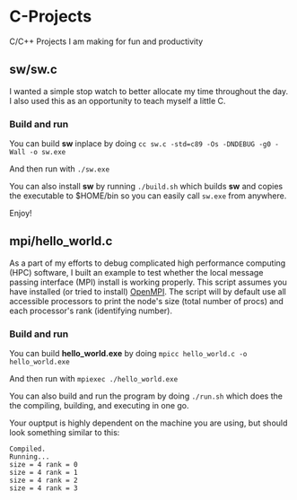 # C-Projects
C/C++ Projects I am making for fun and productivity

## sw/sw.c
I wanted a simple stop watch to better allocate my time throughout the day. I also used this as an opportunity to teach myself a little C.

### Build and run
You can build **sw** inplace by doing `cc sw.c -std=c89 -Os -DNDEBUG -g0 -Wall -o sw.exe`

And then run with `./sw.exe`

You can also install **sw** by running `./build.sh` which builds **sw** and copies the executable to $HOME/bin so you can easily call `sw.exe` from anywhere.

Enjoy!

## mpi/hello_world.c
As a part of my efforts to debug complicated high performance computing (HPC) software, I built an example to test whether the local message passing interface (MPI) install is working properly. This script assumes you have installed (or tried to install) [OpenMPI](https://open-mpi.org/). The script will by default use all accessible processors to print the node's size (total number of procs) and each processor's rank (identifying number).

### Build and run
You can build **hello_world.exe** by doing `mpicc hello_world.c -o hello_world.exe`

And then run with `mpiexec ./hello_world.exe`

You can also build and run the program by doing `./run.sh` which does the the compiling, building, and executing in one go.

Your ouptput is highly dependent on the machine you are using, but should look something similar to this:
```
Compiled.
Running...
size = 4 rank = 0
size = 4 rank = 1
size = 4 rank = 2
size = 4 rank = 3
```